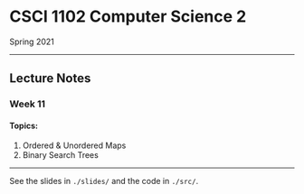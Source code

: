 # CSCI 1102 Computer Science 2

Spring 2021

------

## Lecture Notes

### Week 11

#### Topics:

1. Ordered & Unordered Maps
2. Binary Search Trees

---

See the slides in `./slides/` and the code in `./src/`.

